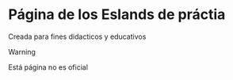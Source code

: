 # Página de los Eslands de práctia

Creada para fines didacticos y educativos

> [!Warning]
> Está página no es oficial
